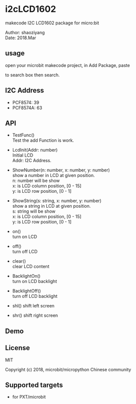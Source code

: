 # i2cLCD1602

makecode I2C LCD1602 package for micro:bit  

Author: shaoziyang  
Date:   2018.Mar  


  


## usage

open your microbit makecode project, in Add Package, paste  



to search box then search.

## I2C Address  
- PCF8574: 39  
- PCF8574A: 63  

## API

- TestFunc()  
Test the add Function is work.  

- LcdInit(Addr: number)  
Initial LCD  
Addr: I2C Address.  

- ShowNumber(n: number, x: number, y: number)  
show a number in LCD at given position.  
n: number will be show  
x: is LCD column position, [0 - 15]  
y: is LCD row position, [0 - 1]  

- ShowString(s: string, x: number, y: number)  
show a string in LCD at given position.  
s: string will be show  
x: is LCD column position, [0 - 15]  
y: is LCD row position, [0 - 1]  

- on()  
turn on LCD  

- off()  
turn off LCD  

- clear()  
clear LCD content  

- BacklightOn()  
turn on LCD backlight  

- BacklightOff()  
turn off LCD backlight  

- shl()
shift left screen

- shr()
shift right screen


## Demo



## License

MIT

Copyright (c) 2018, microbit/micropython Chinese community  

## Supported targets

* for PXT/microbit


